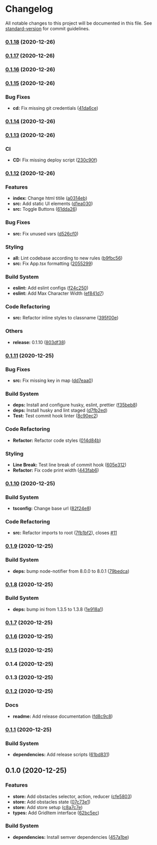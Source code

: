 # Changelog

All notable changes to this project will be documented in this file. See [standard-version](https://github.com/conventional-changelog/standard-version) for commit guidelines.

### [0.1.18](https://github.com/ticklepoke/pathfinding/compare/v0.1.17...v0.1.18) (2020-12-26)

### [0.1.17](https://github.com/ticklepoke/pathfinding/compare/v0.1.16...v0.1.17) (2020-12-26)

### [0.1.16](https://github.com/ticklepoke/pathfinding/compare/v0.1.15...v0.1.16) (2020-12-26)

### [0.1.15](https://github.com/ticklepoke/pathfinding/compare/v0.1.14...v0.1.15) (2020-12-26)


### Bug Fixes

* **cd:** Fix missing git credentials ([41da6ce](https://github.com/ticklepoke/pathfinding/commit/41da6ce83c454c593a921cabc8fa556e38d088ab))

### [0.1.14](https://github.com/ticklepoke/pathfinding/compare/v0.1.13...v0.1.14) (2020-12-26)

### [0.1.13](https://github.com/ticklepoke/pathfinding/compare/v0.1.11...v0.1.13) (2020-12-26)


### CI

* **CD:** Fix missing deploy script ([230c90f](https://github.com/ticklepoke/pathfinding/commit/230c90f0bfb21e87650ff0f068bcfd269630a47f))

### [0.1.12](https://github.com/ticklepoke/pathfinding/compare/v0.1.11...v0.1.12) (2020-12-26)


### Features

* **index:** Change html titile ([a0314eb](https://github.com/ticklepoke/pathfinding/commit/a0314eb93584ac04b42f31079381b6b9ef607a35))
* **src:** Add static UI elements ([d1ea030](https://github.com/ticklepoke/pathfinding/commit/d1ea030d7607f2431fb05724f7d7d7f6d93561d3))
* **src:** Toggle Buttons ([61dda26](https://github.com/ticklepoke/pathfinding/commit/61dda26c231703ccb0bf97c9d85ba3dea8ecf763))


### Bug Fixes

* **src:** Fix unused vars ([d526cf0](https://github.com/ticklepoke/pathfinding/commit/d526cf0e2cfe4c7c7136ad522ad9e2852790994d))


### Styling

* **all:** Lint codebase according to new rules ([b9fbc56](https://github.com/ticklepoke/pathfinding/commit/b9fbc56c01f69ea6d0aef97461769d8abbc1cb87))
* **src:** Fix App.tsx formatting ([2055299](https://github.com/ticklepoke/pathfinding/commit/2055299af5a19fd9a6e35dd3b97ed5792af3eef7))


### Build System

* **eslint:** Add eslint configs ([f24c250](https://github.com/ticklepoke/pathfinding/commit/f24c250ce8481cc8e9a9d3df83fee3d2bfc14c12))
* **eslint:** Add Max Character Width ([ef841d7](https://github.com/ticklepoke/pathfinding/commit/ef841d74025cb9fcf79061c1621ea3fc1f9e2377))


### Code Refactoring

* **src:** Refactor inline styles to classname ([395f00e](https://github.com/ticklepoke/pathfinding/commit/395f00e8defd36d98747c9134bb272b9f80ad451))


### Others

* **release:** 0.1.10 ([803df38](https://github.com/ticklepoke/pathfinding/commit/803df38e67bf90b83468b158aa803cf2eca34666))

### [0.1.11](https://github.com/ticklepoke/pathfinding/compare/v0.1.10...v0.1.11) (2020-12-25)


### Bug Fixes

* **src:** Fix missing key in map ([dd7eaa0](https://github.com/ticklepoke/pathfinding/commit/dd7eaa0e4ac90a900e30474e2000ec4ec7a957ad))


### Build System

* **deps:** Install and configure husky, eslint, prettier ([f35beb8](https://github.com/ticklepoke/pathfinding/commit/f35beb86e81c3a8d777581425f6059bf7c375d3a))
* **deps:** Install husky and lint staged ([d7fb2ed](https://github.com/ticklepoke/pathfinding/commit/d7fb2ed5f435372f81ca47d08de99431a0d6c10e))
* **Test:** Test commit hook linter ([8c90ec2](https://github.com/ticklepoke/pathfinding/commit/8c90ec2d865b1f72330aafb83844ee60f3dacf99))


### Code Refactoring

* **Refactor:** Refactor code styles ([014d84b](https://github.com/ticklepoke/pathfinding/commit/014d84b1b56fe07b24aca53a3122f76439bb0e31))


### Styling

* **Line Break:** Test line break of commit hook ([605e312](https://github.com/ticklepoke/pathfinding/commit/605e3126b5820d5690c047bfe365e54b4532ae6c))
* **Refactor:** Fix code print width ([443fab6](https://github.com/ticklepoke/pathfinding/commit/443fab65e3f56e3496fbc29f7a6cea567350288f))

### [0.1.10](https://github.com/ticklepoke/pathfinding/compare/v0.1.9...v0.1.10) (2020-12-25)


### Build System

* **tsconfig:** Change base url ([82f24e8](https://github.com/ticklepoke/pathfinding/commit/82f24e8e2b5d7a919e4f9b623544a1781a5a9cd9))


### Code Refactoring

* **src:** Refactor imports to root ([7fb1bf2](https://github.com/ticklepoke/pathfinding/commit/7fb1bf2714ee2f720d6e2e4d9f4fc5b11cf3ec73)), closes [#11](https://github.com/ticklepoke/pathfinding/issues/11)

### [0.1.9](https://github.com/ticklepoke/pathfinding/compare/v0.1.8...v0.1.9) (2020-12-25)


### Build System

* **deps:** bump node-notifier from 8.0.0 to 8.0.1 ([79bedca](https://github.com/ticklepoke/pathfinding/commit/79bedca7464c296b25f529ccafbf01073c2fe477))

### [0.1.8](https://github.com/ticklepoke/pathfinding/compare/v0.1.7...v0.1.8) (2020-12-25)


### Build System

* **deps:** bump ini from 1.3.5 to 1.3.8 ([1e918a1](https://github.com/ticklepoke/pathfinding/commit/1e918a1220932fa8285df549294ca4fa7398c736))

### [0.1.7](https://github.com/ticklepoke/pathfinding/compare/v0.1.6...v0.1.7) (2020-12-25)

### [0.1.6](https://github.com/ticklepoke/pathfinding/compare/v0.1.5...v0.1.6) (2020-12-25)

### [0.1.5](https://github.com/ticklepoke/pathfinding/compare/v0.1.4...v0.1.5) (2020-12-25)

### 0.1.4 (2020-12-25)

### 0.1.3 (2020-12-25)

### [0.1.2](https://github.com/ticklepoke/pathfinding/compare/v0.1.1...v0.1.2) (2020-12-25)


### Docs

* **readme:** Add release documentation ([fd8c9c8](https://github.com/ticklepoke/pathfinding/commit/fd8c9c81e8cdb95911a65b61f87be78317eac9e2))

### [0.1.1](https://github.com/ticklepoke/pathfinding/compare/v0.1.0...v0.1.1) (2020-12-25)


### Build System

* **dependencies:** Add release scripts ([61bd831](https://github.com/ticklepoke/pathfinding/commit/61bd831a5809152cabc1387a9cf5ccd42402d0e0))

## 0.1.0 (2020-12-25)


### Features

* **store:** Add obstacles selector, action, reducer ([cfe5803](https://github.com/ticklepoke/pathfinding/commit/cfe5803ee640548684191d8f60035d1338adb596))
* **store:** Add obstacles state ([07c73e1](https://github.com/ticklepoke/pathfinding/commit/07c73e13785b8227d7edbd0bf85cb048e73912d8))
* **store:** Add store setup ([c8a7c7e](https://github.com/ticklepoke/pathfinding/commit/c8a7c7e82a990acaa18a22a75b9298e96b6ffe45))
* **types:** Add GridItem interface ([62bc5ec](https://github.com/ticklepoke/pathfinding/commit/62bc5ecbbafc5394c069fd2aa2549c9714970540))


### Build System

* **dependencies:** Install semver dependencies ([457a1be](https://github.com/ticklepoke/pathfinding/commit/457a1beb13747bef33273d7e987688671687d9d2))
